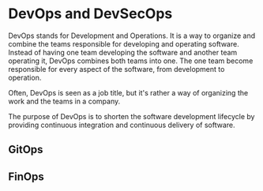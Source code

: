 # DevOps and DevSecOps

DevOps stands for Development and Operations.
It is a way to organize and combine the teams responsible for developing and operating software.
Instead of having one team developing the software and another team operating it, DevOps combines both teams into one.
The one team become responsible for every aspect of the software, from development to operation.

Often, DevOps is seen as a job title, but it's rather a way of organizing the work and the teams in a company.

The purpose of DevOps is 
to shorten the software development lifecycle by providing continuous integration and continuous delivery of software.

## GitOps

## FinOps

